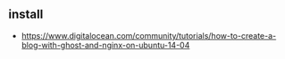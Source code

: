 ## install
- <https://www.digitalocean.com/community/tutorials/how-to-create-a-blog-with-ghost-and-nginx-on-ubuntu-14-04>
